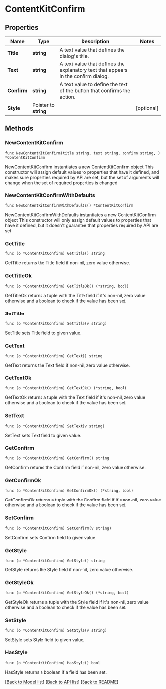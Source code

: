 # ContentKitConfirm

## Properties

Name | Type | Description | Notes
------------ | ------------- | ------------- | -------------
**Title** | **string** | A text value that defines the dialog&#39;s title. | 
**Text** | **string** | A text value that defines the explanatory text that appears in the confirm dialog. | 
**Confirm** | **string** | A text value to define the text of the button that confirms the action. | 
**Style** | Pointer to **string** |  | [optional] 

## Methods

### NewContentKitConfirm

`func NewContentKitConfirm(title string, text string, confirm string, ) *ContentKitConfirm`

NewContentKitConfirm instantiates a new ContentKitConfirm object
This constructor will assign default values to properties that have it defined,
and makes sure properties required by API are set, but the set of arguments
will change when the set of required properties is changed

### NewContentKitConfirmWithDefaults

`func NewContentKitConfirmWithDefaults() *ContentKitConfirm`

NewContentKitConfirmWithDefaults instantiates a new ContentKitConfirm object
This constructor will only assign default values to properties that have it defined,
but it doesn't guarantee that properties required by API are set

### GetTitle

`func (o *ContentKitConfirm) GetTitle() string`

GetTitle returns the Title field if non-nil, zero value otherwise.

### GetTitleOk

`func (o *ContentKitConfirm) GetTitleOk() (*string, bool)`

GetTitleOk returns a tuple with the Title field if it's non-nil, zero value otherwise
and a boolean to check if the value has been set.

### SetTitle

`func (o *ContentKitConfirm) SetTitle(v string)`

SetTitle sets Title field to given value.


### GetText

`func (o *ContentKitConfirm) GetText() string`

GetText returns the Text field if non-nil, zero value otherwise.

### GetTextOk

`func (o *ContentKitConfirm) GetTextOk() (*string, bool)`

GetTextOk returns a tuple with the Text field if it's non-nil, zero value otherwise
and a boolean to check if the value has been set.

### SetText

`func (o *ContentKitConfirm) SetText(v string)`

SetText sets Text field to given value.


### GetConfirm

`func (o *ContentKitConfirm) GetConfirm() string`

GetConfirm returns the Confirm field if non-nil, zero value otherwise.

### GetConfirmOk

`func (o *ContentKitConfirm) GetConfirmOk() (*string, bool)`

GetConfirmOk returns a tuple with the Confirm field if it's non-nil, zero value otherwise
and a boolean to check if the value has been set.

### SetConfirm

`func (o *ContentKitConfirm) SetConfirm(v string)`

SetConfirm sets Confirm field to given value.


### GetStyle

`func (o *ContentKitConfirm) GetStyle() string`

GetStyle returns the Style field if non-nil, zero value otherwise.

### GetStyleOk

`func (o *ContentKitConfirm) GetStyleOk() (*string, bool)`

GetStyleOk returns a tuple with the Style field if it's non-nil, zero value otherwise
and a boolean to check if the value has been set.

### SetStyle

`func (o *ContentKitConfirm) SetStyle(v string)`

SetStyle sets Style field to given value.

### HasStyle

`func (o *ContentKitConfirm) HasStyle() bool`

HasStyle returns a boolean if a field has been set.


[[Back to Model list]](../README.md#documentation-for-models) [[Back to API list]](../README.md#documentation-for-api-endpoints) [[Back to README]](../README.md)


